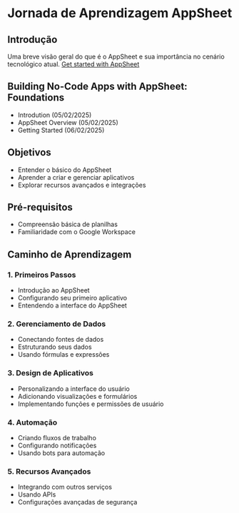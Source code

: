 # Jornada de Aprendizagem AppSheet

## Introdução
Uma breve visão geral do que é o AppSheet e sua importância no cenário tecnológico atual.
[Get started with AppSheet](https://support.google.com/appsheet/answer/11581986?visit_id=638742141166575591-251034524&p=get-started&rd=1)

## Building No-Code Apps with AppSheet: Foundations
- Introdution (05/02/2025)
- AppSheet Overview (05/02/2025)
- Getting Started (06/02/2025)

## Objetivos
- Entender o básico do AppSheet
- Aprender a criar e gerenciar aplicativos
- Explorar recursos avançados e integrações

## Pré-requisitos
- Compreensão básica de planilhas
- Familiaridade com o Google Workspace

## Caminho de Aprendizagem

### 1. Primeiros Passos
- Introdução ao AppSheet
- Configurando seu primeiro aplicativo
- Entendendo a interface do AppSheet

### 2. Gerenciamento de Dados
- Conectando fontes de dados
- Estruturando seus dados
- Usando fórmulas e expressões

### 3. Design de Aplicativos
- Personalizando a interface do usuário
- Adicionando visualizações e formulários
- Implementando funções e permissões de usuário

### 4. Automação
- Criando fluxos de trabalho
- Configurando notificações
- Usando bots para automação

### 5. Recursos Avançados
- Integrando com outros serviços
- Usando APIs
- Configurações avançadas de segurança